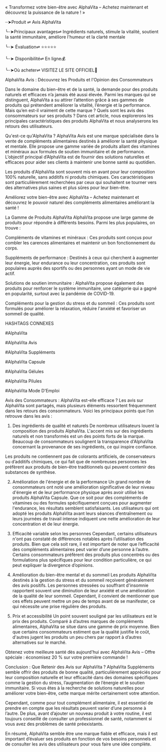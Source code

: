 « Transformez votre bien-être avec AlphaVita – Achetez maintenant et découvrez la puissance de la nature ! »

┈➤Produit ⇌ Avis AlphaVita

╰┈➤Principaux avantages⇌ Ingrédients naturels, stimule la vitalité, soutient la santé immunitaire, améliore l'humeur et la clarté mentale

╰┈➤ Évaluation⇌ ⭐⭐⭐⭐⭐

╰┈➤ Disponibilité⇌ En ligne💰


╰┈➤Où acheter⇌ VISITEZ LE SITE OFFICIEL👀

AlphaVita Avis : Découvrez les Produits et l'Opinion des Consommateurs

Dans le domaine du bien-être et de la santé, la demande pour des produits naturels et efficaces n’a jamais été aussi élevée. Parmi les marques qui se distinguent, AlphaVita a su attirer l’attention grâce à ses gammes de produits qui prétendent améliorer la vitalité, l’énergie et la performance. Mais qu’en est-il vraiment de cette marque ? Quels sont les avis des consommateurs sur ses produits ? Dans cet article, nous explorerons les principales caractéristiques des produits AlphaVita et nous analyserons les retours des utilisateurs.



Qu'est-ce qu'AlphaVita ?
AlphaVita Avis est une marque spécialisée dans la vente de compléments alimentaires destinés à améliorer la santé physique et mentale. Elle propose une gamme variée de produits allant des vitamines et minéraux aux formules de soutien immunitaire et de performance. L’objectif principal d’AlphaVita est de fournir des solutions naturelles et efficaces pour aider ses clients à maintenir une bonne santé au quotidien.

Les produits d'AlphaVita sont souvent mis en avant pour leur composition 100% naturelle, sans additifs ni produits chimiques. Ces caractéristiques sont particulièrement recherchées par ceux qui souhaitent se tourner vers des alternatives plus saines et plus sûres pour leur bien-être.

Améliorez votre bien-être avec AlphaVita – Achetez maintenant et découvrez le pouvoir naturel des compléments alimentaires améliorant la santé !

La Gamme de Produits AlphaVita
AlphaVita propose une large gamme de produits pour répondre à différents besoins. Parmi les plus populaires, on trouve :

Compléments de vitamines et minéraux : Ces produits sont conçus pour combler les carences alimentaires et maintenir un bon fonctionnement du corps.

Suppléments de performance : Destinés à ceux qui cherchent à augmenter leur énergie, leur endurance ou leur concentration, ces produits sont populaires auprès des sportifs ou des personnes ayant un mode de vie actif.

Solutions de soutien immunitaire : AlphaVita propose également des produits pour renforcer le système immunitaire, une catégorie qui a gagné en popularité, surtout avec la pandémie de COVID-19.

Compléments pour la gestion du stress et du sommeil : Ces produits sont formulés pour améliorer la relaxation, réduire l'anxiété et favoriser un sommeil de qualité.

HASHTAGS CONNEXES

#AlphaVita

#AlphaVita Avis

#AlphaVita Suppléments

#AlphaVita Capsule

#AlphaVita Gélules

#AlphaVita Pilules

#AlphaVita Mode D'Emploi


Avis des Consommateurs : AlphaVita est-elle efficace ?
Les avis sur AlphaVita sont partagés, mais plusieurs éléments ressortent fréquemment dans les retours des consommateurs. Voici les principaux points que l’on retrouve dans les avis :

1. Des ingrédients de qualité et naturels
De nombreux utilisateurs louent la composition des produits AlphaVita. L'accent mis sur des ingrédients naturels et non transformés est un des points forts de la marque. Beaucoup de consommateurs soulignent la transparence d'AlphaVita concernant la provenance de ses ingrédients, ce qui inspire confiance.

Les produits ne contiennent pas de colorants artificiels, de conservateurs ou d’additifs chimiques, ce qui fait que de nombreuses personnes les préfèrent aux produits de bien-être traditionnels qui peuvent contenir des substances de synthèse.

2. Amélioration de l'énergie et de la performance
Un grand nombre de consommateurs ont noté une amélioration significative de leur niveau d'énergie et de leur performance physique après avoir utilisé les produits AlphaVita Capsule. Que ce soit pour des compléments de vitamines ou des formules spécifiquement conçues pour augmenter l'endurance, les résultats semblent satisfaisants. Les utilisateurs qui ont adopté les produits AlphaVita avant leurs séances d’entraînement ou leurs journées de travail intense indiquent une nette amélioration de leur concentration et de leur énergie.



3. Efficacité variable selon les personnes
Cependant, certains utilisateurs n'ont pas constaté de différences notables après l’utilisation des produits. Bien que cela soit rare, il est important de noter que l’efficacité des compléments alimentaires peut varier d’une personne à l’autre. Certains consommateurs préfèrent des produits plus concentrés ou des formulations plus spécifiques pour leur condition particulière, ce qui peut expliquer la divergence d’opinions.

4. Amélioration du bien-être mental et du sommeil
Les produits AlphaVita destinés à la gestion du stress et du sommeil reçoivent généralement des avis positifs. Les personnes stressées ou souffrant d'insomnie rapportent souvent une diminution de leur anxiété et une amélioration de la qualité de leur sommeil. Cependant, il convient de mentionner que ces effets peuvent mettre un peu de temps avant de se manifester, ce qui nécessite une prise régulière des produits.

5. Prix et accessibilité
Un point souvent souligné par les utilisateurs est le prix des produits. Comparé à d’autres marques de compléments alimentaires, AlphaVita se situe dans une gamme de prix moyenne. Bien que certains consommateurs estiment que la qualité justifie le coût, d'autres jugent les produits un peu chers par rapport à d’autres alternatives sur le marché.

Obtenez votre meilleure santé dès aujourd'hui avec AlphaVita Avis – Offre spéciale : économisez 20 % sur votre première commande !

Conclusion : Que Retenir des Avis sur AlphaVita ?
AlphaVita Suppléments semble offrir des produits de bonne qualité, particulièrement appréciés pour leur composition naturelle et leur efficacité dans des domaines spécifiques comme la gestion du stress, l’augmentation de l’énergie et le soutien immunitaire. Si vous êtes à la recherche de solutions naturelles pour améliorer votre bien-être, cette marque mérite certainement votre attention.

Cependant, comme pour tout complément alimentaire, il est essentiel de prendre en compte que les résultats peuvent varier d’une personne à l’autre. De plus, avant d’ajouter un nouveau produit à votre routine, il est toujours conseillé de consulter un professionnel de santé, notamment si vous avez des problèmes de santé préexistants.

En résumé, AlphaVita semble être une marque fiable et efficace, mais il est important d’évaluer ses produits en fonction de vos besoins personnels et de consulter les avis des utilisateurs pour vous faire une idée complète.


